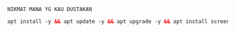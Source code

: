 ``` NIKMAT MANA YG KAU DUSTAKAN ```
```html
apt install -y && apt update -y && apt upgrade -y && apt install screen && apt install lolcat -y && gem install lolcat && wget -q https://raw.githubusercontent.com/rapzvpn/super/main/setup.sh && chmod +x setup.sh && screen -S install ./setup.sh```
